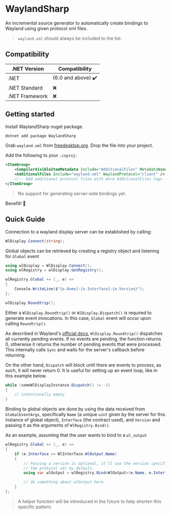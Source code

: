 # WaylandSharp

An incremental source generator to automatically create bindings to Wayland
using given protocol xml files.
> `wayland.xml` should always be included to the list.

## Compatibility

| .NET Version | Compatibility |
| ------------ | ------------- |
| .NET | (6.0 and above) :heavy_check_mark: |
| .NET Standard | :x: |
| .NET Framework | :x: |

## Getting started

Install WaylandSharp nuget package.
```sh
dotnet add package WaylandSharp
```

Grab `wayland.xml` from [freedesktop.org](https://gitlab.freedesktop.org/wayland/wayland/-/blob/main/protocol/wayland.xml). Drop the file into your project.

Add the following to your `.csproj`:
```xml
<ItemGroup>
    <CompilerVisibleItemMetadata Include="AdditionalFiles" MetadataName="WaylandProtocol" />
    <AdditionalFiles Include="wayland.xml" WaylandProtocol="client" />
    <!-- Add additional protocol files with more AdditionalFiles tags -->
</ItemGroup>
```

> No support for generating server-side bindings yet.

Benefit! :bread:



## Quick Guide

Connection to a wayland display server can be established by calling:
```cs
WlDisplay.Connect(string);
```

Global objects can be retrieved by creating a registry object and listening for
`Global` event
```cs
using wlDisplay = WlDisplay.Connect();
using wlRegistry = wlDisplay.GetRegistry();

wlRegistry.Global += (_, e) =>
{
    Console.WriteLine($"{e.Name}:{e.Interface}:{e.Version}");
};

wlDisplay.Roundtrip();
```

Either a `WlDisplay.Roundtrip()` or `WlDisplay.Dispatch()` is required to
generate event invocations. In this case, `Global` event will occur upon calling
`Roundtrip()`.

As described in Wayland's [official docs](https://wayland.freedesktop.org/docs/html/apb.html#Client-classwl__display),
`WlDisplay.Roundtrip()` dispatches all currently pending events. If no events
are pending, the function returns 0, otherwise it returns the number of pending
events that were processed. This internally calls `Sync` and waits for the
server's callback before returning.

On the other hand, `Dispatch` will block until there are events to process,
as such, it will never return 0. It is useful for setting up an event loop, like
in this example below.

```cs
while (someWlDisplayInstance.Dispatch() != -1)
{
    // intentionally empty
}
```

Binding to global objects are done by using the data received from
`GlobalEventArgs`, specifically `Name` (a unique `uint` given by the server
for this instance of global object), `Interface` (the contract used), and
`Version` and passing it as the arguments of `WlRegistry.Bind()`.

As an example, assuming that the user wants to bind to a `wl_output`

```cs
wlRegistry.Global += (_, e) =>
{
    if (e.Interface == WlInterface.WlOutput.Name)
    {
        // Passing a version is optional, it'll use the version specified in
        // the protocol xml by default.
        using var wlOutput = wlRegistry.Bind<WlOutput>(e.Name, e.Interface);

        // do something about wlOutput here.
    }
};
```

> A helper function will be introduced in the future to help shorten this
specific pattern.